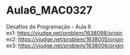 # Aula6_MAC0327
Desafios de Programação - Aula 6 <br/>
ex1:  https://vjudge.net/problem/1638098/origin<br/>
ex2:  https://vjudge.net/problem/1638005/origin<br/>
ex3:  https://vjudge.net/problem/1638006/origin<br/>
